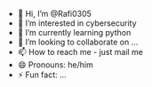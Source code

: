 - 👋 Hi, I’m @Rafi0305
- 👀 I’m interested in cybersecurity
- 🌱 I’m currently learning python
- 💞️ I’m looking to collaborate on ...
- 📫 How to reach me - just mail me
- 😄 Pronouns: he/him
- ⚡ Fun fact: ...

<!---
Rafi0305/Rafi0305 is a ✨ special ✨ repository because its `README.md` (this file) appears on your GitHub profile.
You can click the Preview link to take a look at your changes.
--->
